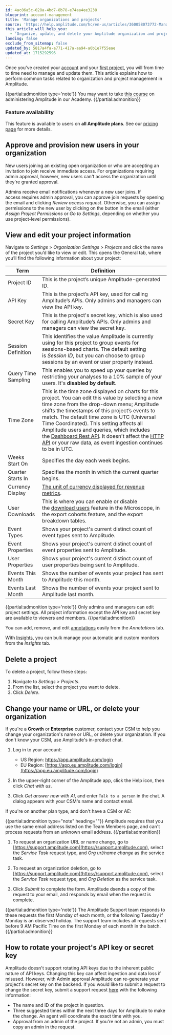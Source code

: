 ```yaml
---
id: 4ac86a5c-028a-4bd7-8b78-e74aa4ee3238
blueprint: account-management
title: 'Manage organizations and projects'
source: 'https://help.amplitude.com/hc/en-us/articles/360058073772-Manage-organizations-and-projects'
this_article_will_help_you:
  - 'Organize, update, and delete your Amplitude organization and projects'
landing: false
exclude_from_sitemap: false
updated_by: 5817a4fa-a771-417a-aa94-a0b1e7f55eae
updated_at: 1715292596
---
```

Once you've created your [account](/docs/get-started/create-a-new-account) and your [first project](/docs/get-started/create-project), you will from time to time need to manage and update them. This article explains how to perform common tasks related to organization and project management in Amplitude.

{{partial:admonition type='note'}}
You may want to take [this course](https://academy.amplitude.com/amplitude-analytics-admin-essentials) on administering Amplitude in our Academy.
{{/partial:admonition}}

### Feature availability

This feature is available to users on **all Amplitude plans**. See our [pricing page](https://amplitude.com/pricing) for more details.

## Approve and provision new users in your organization

New users joining an existing open organization or who are accepting an invitation to join receive immediate access. For organizations requiring admin approval, however, new users can't access the organization until they're granted approval. 

Admins receive email notifications whenever a new user joins. If access requires admin approval, you can approve join requests by opening the email and clicking *Review access request*. Otherwise, you can assign permissions to the new user by clicking on the button in the email (either *Assign Project Permissions* or *Go to Settings*, depending on whether you use project-level permissions).

## View and edit your project information

Navigate to *Settings* > *Organization* *Settings > Projects* and click the name of the project you’d like to view or edit. This opens the General tab, where you’ll find the following information about your project:

| **Term**            | **Definition**                                                                                                                                                                                                                                                                                                                                                                                                                                                                                                                                                                                 |
| ------------------- | ---------------------------------------------------------------------------------------------------------------------------------------------------------------------------------------------------------------------------------------------------------------------------------------------------------------------------------------------------------------------------------------------------------------------------------------------------------------------------------------------------------------------------------------------------------------------------------------------- |
| Project ID          | This is the project’s unique Amplitude-generated ID.                                                                                                                                                                                                                                                                                                                                                                                                                                                                                                                                           |
| API Key             | This is the project’s API key, used for calling Amplitude’s APIs. Only admins and managers can view the API key.                                                                                                                                                                                                                                                                                                                                                                                                                                                                               |
| Secret Key          | This is the project's secret key, which is also used for calling Amplitude’s APIs. Only admins and managers can view the secret key.                                                                                                                                                                                                                                                                                                                                                                                                                                                           |
| Session Definition  | This identifies the value Amplitude is currently using for this project to group events for sessions-based charts. The default setting is *Session ID*, but you can choose to group sessions by an event or user property instead.                                                                                                                                                                                                                                                                                                                                                             |
| Query Time Sampling | This enables you to speed up your queries by restricting your analyses to a 10% sample of your users. It's **disabled by default**.                                                                                                                                                                                                                                                                                                                                                                                                                                                           |
| Time Zone           | This is the time zone displayed on charts for this project. You can edit this value by selecting a new time zone from the drop-down menu; Amplitude shifts the timestamps of this project’s events to match. The default time zone is UTC (Universal Time Coordinated). This setting affects all Amplitude users and queries, which includes the [Dashboard Rest API](https://developers.amplitude.com/docs/dashboard-rest-api). It doesn't affect the [HTTP API](https://developers.amplitude.com/docs/http-api-v2) or your raw data, as event ingestion continues to be in UTC. |
| Weeks Start On      | Specifies the day each week begins.                                                                                                                                                                                                                                                                                                                                                                                                                                                                                                                                                            |
| Quarter Starts In   | Specifies the month in which the current quarter begins.                                                                                                                                                                                                                                                                                                                                                                                                                                                                                                                                       |
| Currency Display    | [The unit of currency displayed for revenue metrics](https://help.amplitude.com/hc/en-us/articles/15581410157339-Change-the-unit-of-currency-your-project-uses-).                                                                                                                                                                                                                                                                                                                                                                                                                              |
| User Downloads      | This is where you can enable or disable the [download users](https://help.amplitude.com/hc/en-us/articles/236032527#download-users) feature in the Microscope, in the export cohorts feature, and the export breakdown tables.                                                                                                                                                                                                                                                                                                                                                                 |
| Event Types         | Shows your project's current distinct count of event types sent to Amplitude.                                                                                                                                                                                                                                                                                                                                                                                                                                                                                                                  |
| Event Properties    | Shows your project's current distinct count of event properties sent to Amplitude.                                                                                                                                                                                                                                                                                                                                                                                                                                                                                                             |
| User Properties     | Shows your project's current distinct count of user properties being sent to Amplitude.                                                                                                                                                                                                                                                                                                                                                                                                                                                                                                        |
| Events This Month   | Shows the number of events your project has sent to Amplitude this month.                                                                                                                                                                                                                                                                                                                                                                                                                                                                                                                      |
| Events Last Month   | Shows the number of events your project sent to Amplitude last month.                                                                                                                                                                                                                                                                                                                                                                                                                                                                                                                          |

{{partial:admonition type='note'}}
Only admins and managers can edit project settings. All project information except the API key and secret key are available to viewers and members.
{{/partial:admonition}}

You can add, remove, and edit [annotations](/docs/analytics/microscope#add-annotation) easily from the *Annotations* tab.

With [Insights](/docs/analytics/insights), you can bulk manage your automatic and custom monitors from the *Insights* tab.

## Delete a project

To delete a project, follow these steps:

1. Navigate to *Settings > Projects*.
2. From the list, select the project you want to delete.
3. Click *Delete*.

## Change your name or URL, or delete your organization

If you're a **Growth** or **Enterprise** customer, contact your CSM to help you change your organization's name or URL, or delete your organization. If you don't know your CSM, use Amplitude's in-product chat.

1. Log in to your account:
   * US Region: [https://app.amplitude.com/login ](https://app.amplitude.com/login)
   * EU Region: [https://app.eu.amplitude.com/login](https://app.eu.amplitude.com/login)

2. In the upper-right corner of the Amplitude app, click the Help icon, then click *Chat with us*.
3. Click *Get answer now with AI*, and enter `Talk to a person` in the chat. A dialog appears with your CSM's name and contact email.

If you're on another plan type, and don't have a CSM or AE:

{{partial:admonition type="note" heading=""}}
Amplitude requires that you use the same email address listed on the Team Members page, and can't process requests from an unknown email address.
{{/partial:admonition}}

1. To request an organization URL or name change, go to [https://support.amplitude.com](https://support.amplitude.com), select the *Service Task* request type, and *Org url/name change* as the service task.

2. To request an organization deletion, go to [https://support.amplitude.com](https://support.amplitude.com), select the *Service Task* request type, and *Org Deletion* as the service task.

3. Click *Submit* to complete the form. Amplitude dsends a copy of the request to your email, and responds by email when the request is complete.

{{partial:admonition type='note'}}
The Amplitude Support team responds to these requests the first Monday of each month, or the following Tuesday if Monday is an observed holiday. The support team includes all requests sent before 9 AM Pacific Time on the first Monday of each month in the batch. 
{{/partial:admonition}}

## How to rotate your project's API key or secret key

Amplitude doesn't support rotating API keys due to the inherent public nature of API keys. Changing this key can affect ingestion and data loss if misused. However, with Admin approval Amplitude can re-generate your project's secret key on the backend. If you would like to submit a request to change the secret key, submit a support request [here](https://help.amplitude.com/hc/en-us/requests/new) with the following information: 

* The name and ID of the project in question.
* Three suggested times within the next three days for Amplitude to make the change. An agent will coordinate the exact time with you.
* Approval from an admin of the project. If you're not an admin, you must copy an admin in the request.